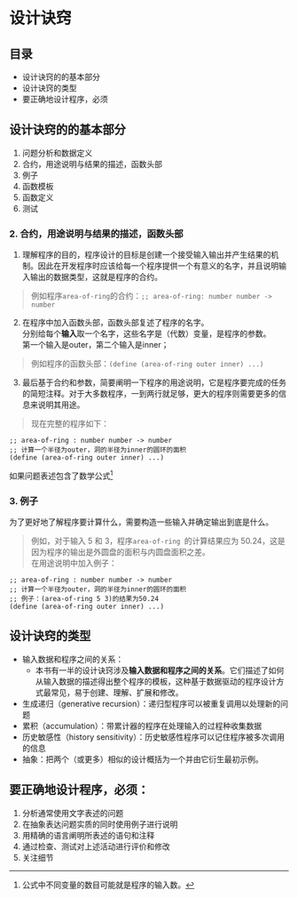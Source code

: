 # 设计诀窍
## 目录
- 设计诀窍的的基本部分
- 设计诀窍的类型
- 要正确地设计程序，必须
  
## 设计诀窍的的基本部分  
1. 问题分析和数据定义
2. 合约，用途说明与结果的描述，函数头部
3. 例子
4. 函数模板
5. 函数定义
6. 测试
  
### 2. 合约，用途说明与结果的描述，函数头部
1. 理解程序的目的，程序设计的目标是创建一个接受输入输出并产生结果的机制。因此在开发程序时应该给每一个程序提供一个有意义的名字，并且说明输入输出的数据类型，这就是程序的合约。  
> 例如程序`area-of-ring`的合约：`;; area-of-ring: number number -> number`  
  
2. 在程序中加入函数头部，函数头部复述了程序的名字。  
分别给每个**输入**取一个名字，这些名字是（代数）变量，是程序的参数。  
第一个输入是outer，第二个输入是inner；  
> 例如程序的函数头部：`(define (area-of-ring outer inner) ...)`  
  
3. 最后基于合约和参数，简要阐明一下程序的用途说明，它是程序要完成的任务的简短注释。对于大多数程序，一到两行就足够，更大的程序则需要更多的信息来说明其用途。  
> 现在完整的程序如下：  
```
;; area-of-ring : number number -> number
;; 计算一个半径为outer，洞的半径为inner的圆环的面积
(define (area-of-ring outer inner) ...)
```
如果问题表述包含了数学公式[^1]
[^1]: 公式中不同变量的数目可能就是程序的输入数。  
### 3. 例子
为了更好地了解程序要计算什么，需要构造一些输入并确定输出到底是什么。  
> 例如，对于输入 5 和 3，程序`area-of-ring `的计算结果应为 50.24，这是因为程序的输出是外圆盘的面积与内圆盘面积之差。  
> 在用途说明中加入例子：  
```
;; area-of-ring : number number -> number
;; 计算一个半径为outer，洞的半径为inner的圆环的面积
;; 例子：(area-of-ring 5 3)的结果为50.24
(define (area-of-ring outer inner) ...)
```

## 设计诀窍的类型
- 输入数据和程序之间的关系：  
	- 本书有一半的设计诀窍涉及**输入数据和程序之间的关系**。它们描述了如何从输入数据的描述得出整个程序的模板，这种基于数据驱动的程序设计方式最常见，易于创建、理解、扩展和修改。  
- 生成递归（generative recursion）：递归型程序可以被重复调用以处理新的问题  
- 累积（accumulation）：带累计器的程序在处理输入的过程种收集数据  
- 历史敏感性（history sensitivity）：历史敏感性程序可以记住程序被多次调用的信息  
- 抽象：把两个（或更多）相似的设计概括为一个并由它衍生最初示例。  
  
## 要正确地设计程序，必须：
1. 分析通常使用文字表述的问题
2. 在抽象表达问题实质的同时使用例子进行说明
3. 用精确的语言阐明所表述的语句和注释
4. 通过检查、测试对上述活动进行评价和修改
5. 关注细节